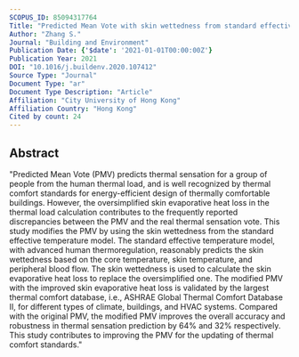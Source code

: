 ```yaml
---
SCOPUS_ID: 85094317764
Title: "Predicted Mean Vote with skin wettedness from standard effective temperature model"
Author: "Zhang S."
Journal: "Building and Environment"
Publication Date: {'$date': '2021-01-01T00:00:00Z'}
Publication Year: 2021
DOI: "10.1016/j.buildenv.2020.107412"
Source Type: "Journal"
Document Type: "ar"
Document Type Description: "Article"
Affiliation: "City University of Hong Kong"
Affiliation Country: "Hong Kong"
Cited by count: 24
---
```


## Abstract
"Predicted Mean Vote (PMV) predicts thermal sensation for a group of people from the human thermal load, and is well recognized by thermal comfort standards for energy-efficient design of thermally comfortable buildings. However, the oversimplified skin evaporative heat loss in the thermal load calculation contributes to the frequently reported discrepancies between the PMV and the real thermal sensation vote. This study modifies the PMV by using the skin wettedness from the standard effective temperature model. The standard effective temperature model, with advanced human thermoregulation, reasonably predicts the skin wettedness based on the core temperature, skin temperature, and peripheral blood flow. The skin wettedness is used to calculate the skin evaporative heat loss to replace the oversimplified one. The modified PMV with the improved skin evaporative heat loss is validated by the largest thermal comfort database, i.e., ASHRAE Global Thermal Comfort Database II, for different types of climate, buildings, and HVAC systems. Compared with the original PMV, the modified PMV improves the overall accuracy and robustness in thermal sensation prediction by 64% and 32% respectively. This study contributes to improving the PMV for the updating of thermal comfort standards."
